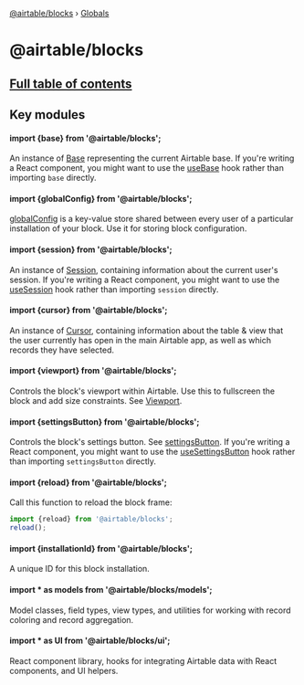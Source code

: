 [@airtable/blocks](README.md) › [Globals](globals.md)

# @airtable/blocks

## [Full table of contents](./globals.md)

## Key modules

#### import {base} from '@airtable/blocks';

An instance of [Base](./modules/_airtable_blocks_models__base.md#base) representing the current
Airtable base. If you're writing a React component, you might want to use the
[useBase](./modules/_airtable_blocks_ui__usebase.md#usebase) hook rather than importing `base`
directly.

#### import {globalConfig} from '@airtable/blocks';

[globalConfig](./modules/_airtable_blocks__globalconfig.md) is a key-value store shared between
every user of a particular installation of your block. Use it for storing block configuration.

#### import {session} from '@airtable/blocks';

An instance of [Session](./modules/_airtable_blocks_models__session.md#session), containing
information about the current user's session. If you're writing a React component, you might want to
use the [useSession](./modules/_airtable_blocks_ui__usesession.md#usesession) hook rather than
importing `session` directly.

#### import {cursor} from '@airtable/blocks';

An instance of [Cursor](./modules/_airtable_blocks_models__cursor.md#cursor), containing information
about the table & view that the user currently has open in the main Airtable app, as well as which
records they have selected.

#### import {viewport} from '@airtable/blocks';

Controls the block's viewport within Airtable. Use this to fullscreen the block and add size
constraints. See [Viewport](./modules/_airtable_blocks__viewport.md#viewport).

#### import {settingsButton} from '@airtable/blocks';

Controls the block's settings button. See
[settingsButton](./modules/_airtable_blocks__settingsbutton.md#settingsbutton). If you're writing a
React component, you might want to use the
[useSettingsButton](./modules/_airtable_blocks_ui__usesettingsbutton.md#usesettingsbutton) hook
rather than importing `settingsButton` directly.

#### import {reload} from '@airtable/blocks';

Call this function to reload the block frame:

```js
import {reload} from '@airtable/blocks';
reload();
```

#### import {installationId} from '@airtable/blocks';

A unique ID for this block installation.

#### import \* as models from '@airtable/blocks/models';

Model classes, field types, view types, and utilities for working with record coloring and record
aggregation.

#### import \* as UI from '@airtable/blocks/ui';

React component library, hooks for integrating Airtable data with React components, and UI helpers.
